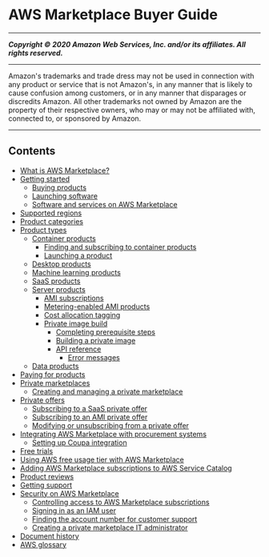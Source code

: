 # AWS Marketplace Buyer Guide

-----
*****Copyright &copy; 2020 Amazon Web Services, Inc. and/or its affiliates. All rights reserved.*****

-----
Amazon's trademarks and trade dress may not be used in 
     connection with any product or service that is not Amazon's, 
     in any manner that is likely to cause confusion among customers, 
     or in any manner that disparages or discredits Amazon. All other 
     trademarks not owned by Amazon are the property of their respective
     owners, who may or may not be affiliated with, connected to, or 
     sponsored by Amazon.

-----
## Contents
+ [What is AWS Marketplace?](what-is-marketplace.md)
+ [Getting started](buyer-getting-started.md)
   + [Buying products](buyer-subscribing-to-products.md)
   + [Launching software](buyer-launching-software.md)
   + [Software and services on AWS Marketplace](buyer-software-and-services.md)
+ [Supported regions](supported-regions.md)
+ [Product categories](buyer-product-categories.md)
+ [Product types](buyer-product-types.md)
   + [Container products](buyer-what-is-aws-marketplace-for-containers.md)
      + [Finding and subscribing to container products](buyer-finding-and-subscribing-to-container-products.md)
      + [Launching a product](buyer-configuring-a-product.md)
   + [Desktop products](buyer-desktop-products.md)
   + [Machine learning products](aws-machine-learning-marketplace.md)
   + [SaaS products](buyer-saas-products.md)
   + [Server products](buyer-server-products.md)
      + [AMI subscriptions](buyer-ami-subscriptions.md)
      + [Metering-enabled AMI products](buyer-ami-metering-enabled-products.md)
      + [Cost allocation tagging](cost-allocation-tagging-ami-marketplace.md)
      + [Private image build](buyer-private-image-build.md)
         + [Completing prerequisite steps](completing-prerequisite-steps.md)
         + [Building a private image](building-a-private-image.md)
         + [API reference](api-reference.md)
            + [Error messages](private-image-build-error-messages.md)
   + [Data products](buyer-data-products.md)
+ [Paying for products](buyer-paying-for-products.md)
+ [Private marketplaces](private-marketplace.md)
   + [Creating and managing a private marketplace](private-catalog-administration.md)
+ [Private offers](buyer-private-offers.md)
   + [Subscribing to a SaaS private offer](buyer-private-offers-subscribing-saas-private-offer.md)
   + [Subscribing to an AMI private offer](buyer-private-offers-subscribing-ami-private-offer.md)
   + [Modifying or unsubscribing from a private offer](buyer-private-offers-modifying.md)
+ [Integrating AWS Marketplace with procurement systems](procurement-system-integration.md)
   + [Setting up Coupa integration](procurement-system-integration-setup.md)
+ [Free trials](buyer-free-trials.md)
+ [Using AWS free usage tier with AWS Marketplace](buyer-aws-free-tier.md)
+ [Adding AWS Marketplace subscriptions to AWS Service Catalog](service-catalog.md)
+ [Product reviews](buyer-product-reviews.md)
+ [Getting support](buyer-support.md)
+ [Security on AWS Marketplace](buyer-security.md)
   + [Controlling access to AWS Marketplace subscriptions](buyer-iam-users-groups-policies.md)
   + [Signing in as an IAM user](buyer-iam-user-login.md)
   + [Finding the account number for customer support](GettingSupport.md)
   + [Creating a private marketplace IT administrator](it-administrator.md)
+ [Document history](document-history.md)
+ [AWS glossary](glossary.md)